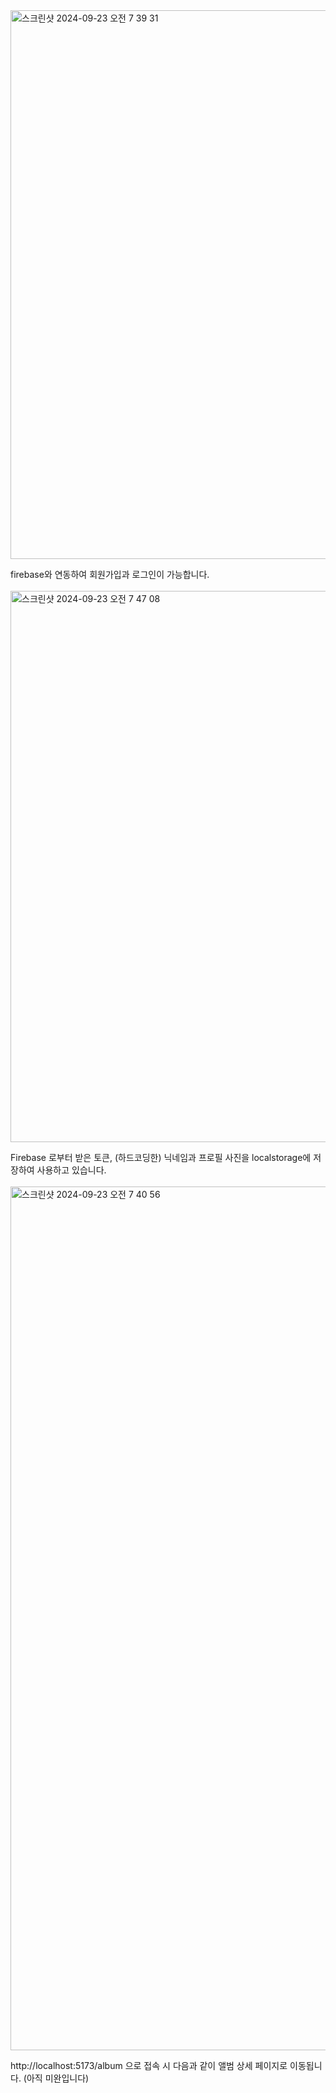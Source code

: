 <img width="878" alt="스크린샷 2024-09-23 오전 7 39 31" src="https://github.com/user-attachments/assets/3433d104-1958-440e-971c-e986cad22d1c">

firebase와 연동하여 회원가입과 로그인이 가능합니다.
<br>
<br>
<img width="882" alt="스크린샷 2024-09-23 오전 7 47 08" src="https://github.com/user-attachments/assets/1244239b-9a43-45d2-a72e-01e7b01bffad">

Firebase 로부터 받은 토큰, (하드코딩한) 닉네임과 프로필 사진을 localstorage에 저장하여 사용하고 있습니다.
<br>
<br>
<img width="1382" alt="스크린샷 2024-09-23 오전 7 40 56" src="https://github.com/user-attachments/assets/541f6828-30ac-4372-92ae-2e4e0c8af238">

http://localhost:5173/album 
으로 접속 시 다음과 같이 앨범 상세 페이지로 이동됩니다. 
(아직 미완입니다)
